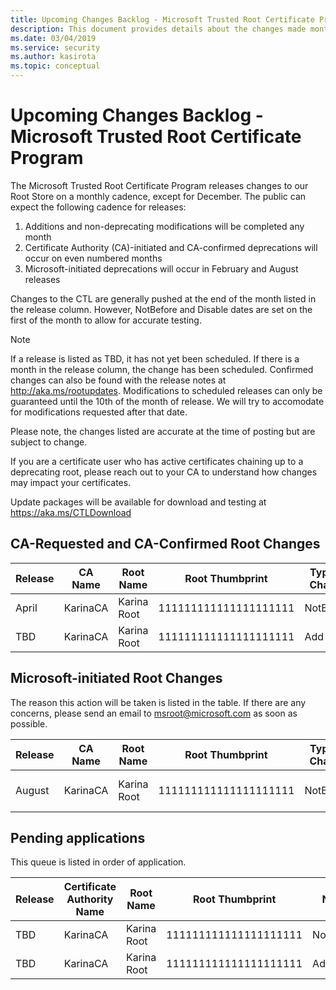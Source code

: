 ```yaml
---
title: Upcoming Changes Backlog - Microsoft Trusted Root Certificate Program
description: This document provides details about the changes made monthly to the root store.
ms.date: 03/04/2019
ms.service: security
ms.author: kasirota
ms.topic: conceptual
---
```


# Upcoming Changes Backlog - Microsoft Trusted Root Certificate Program

The Microsoft Trusted Root Certificate Program releases changes to our Root Store on a monthly cadence, except for December. The public can expect the following cadence for releases: 
1.	Additions and non-deprecating modifications will be completed any month
2.	Certificate Authority (CA)-initiated and CA-confirmed deprecations will occur on even numbered months
3.	Microsoft-initiated deprecations will occur in February and August releases

Changes to the CTL are generally pushed at the end of the month listed in the release column. However, NotBefore and Disable dates are set on the first of the month to allow for accurate testing.
 
 
 > [!NOTE]
 > If a release is listed as TBD, it has not yet been scheduled. If there is a month in the release column, the change has been scheduled. Confirmed changes can also be found with the release notes at <http://aka.ms/rootupdates>. 
 > Modifications to scheduled releases can only be guaranteed until the 10th of the month of release. We will try to accomodate for modifications requested after that date.


Please note, the changes listed are accurate at the time of posting but are subject to change. 

If you are a certificate user who has active certificates chaining up to a deprecating root,  please reach out to your CA to understand how changes may impact your certificates. 

Update packages will be available for download and testing at <https://aka.ms/CTLDownload> 

## CA-Requested and CA-Confirmed Root Changes 


| Release |	CA Name 	| Root Name | Root Thumbprint | Type of Change | Notes | 
|---|---|---|---|---|---|
| April | KarinaCA | Karina Root | 111111111111111111111 | NotBefore |  |
| TBD | KarinaCA | Karina Root | 111111111111111111111 | Add |  |


## Microsoft-initiated Root Changes 

The reason this action will be taken is listed in the table. If there are any concerns, please send an email to msroot@microsoft.com as soon as possible. 

| Release |	CA Name 	| Root Name | Root Thumbprint | Type of Change | Reason for deprecation | 
|---|---|---|---|---|---|
| August | KarinaCA | Karina Root | 111111111111111111111 | NotBefore | Audits > 1 old on CCADB. |


## Pending applications

This queue is listed in order of application. 

| Release |	Certificate Authority Name 	| Root Name | Root Thumbprint | Notes |
|---|---|---|---|---|
| TBD | KarinaCA | Karina Root | 111111111111111111111 | NotBefore |  |
| TBD | KarinaCA | Karina Root | 111111111111111111111 | Add |  |

